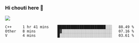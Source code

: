 ### Hi chouti here 👋

![](https://github-readme-stats.vercel.app/api?username=l0nl1f3)

<!--START_SECTION:waka-->
```text
C++     1 hr 41 mins    ██████████████████████░░░   88.49 % 
Other   8 mins          █▓░░░░░░░░░░░░░░░░░░░░░░░   07.16 % 
V       4 mins          █░░░░░░░░░░░░░░░░░░░░░░░░   03.61 % 
```
<!--END_SECTION:waka-->

<!--
**l0nl1f3/l0nl1f3** is a ✨ _special_ ✨ repository because its `README.md` (this file) appears on your GitHub profile.

Here are some ideas to get you started:

- 🔭 I’m currently working on ...
- 🌱 I’m currently learning ...
- 👯 I’m looking to collaborate on ...
- 🤔 I’m looking for help with ...
- 💬 Ask me about ...
- 📫 How to reach me: ...
- 😄 Pronouns: ...
- ⚡ Fun fact: ...
-->
